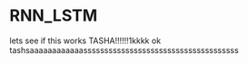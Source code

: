 # RNN_LSTM
lets see if this works
TASHA!!!!!!1kkkk
ok
tashsaaaaaaaaaaaasssssssssssssssssssssssssssssssssssss
